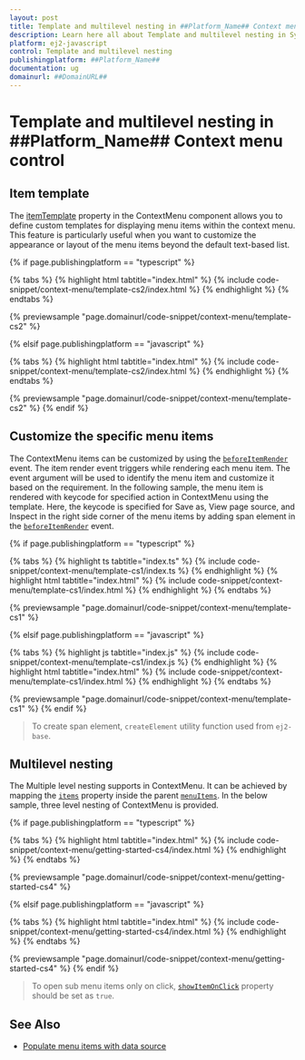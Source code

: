 ```yaml
---
layout: post
title: Template and multilevel nesting in ##Platform_Name## Context menu control | Syncfusion
description: Learn here all about Template and multilevel nesting in Syncfusion ##Platform_Name## Context menu control of Syncfusion Essential JS 2 and more.
platform: ej2-javascript
control: Template and multilevel nesting 
publishingplatform: ##Platform_Name##
documentation: ug
domainurl: ##DomainURL##
---
```


# Template and multilevel nesting in ##Platform_Name## Context menu control

## Item template

The [itemTemplate](../../api/context-menu/#itemtemplate) property in the ContextMenu component allows you to define custom templates for displaying menu items within the context menu. This feature is particularly useful when you want to customize the appearance or layout of the menu items beyond the default text-based list.

{% if page.publishingplatform == "typescript" %}

 {% tabs %}
{% highlight html tabtitle="index.html" %}
{% include code-snippet/context-menu/template-cs2/index.html %}
{% endhighlight %}
{% endtabs %}
        
{% previewsample "page.domainurl/code-snippet/context-menu/template-cs2" %}

{% elsif page.publishingplatform == "javascript" %}

{% tabs %}
{% highlight html tabtitle="index.html" %}
{% include code-snippet/context-menu/template-cs2/index.html %}
{% endhighlight %}
{% endtabs %}

{% previewsample "page.domainurl/code-snippet/context-menu/template-cs2" %}
{% endif %}

## Customize the specific menu items

The ContextMenu items can be customized by using the [`beforeItemRender`](../api/context-menu#beforeitemrender) event. The item render event
triggers while rendering each menu item. The event argument will be used to identify the menu item and customize it based on the requirement. In the following sample, the menu item is rendered with keycode for specified action in ContextMenu using the template. Here, the keycode is specified for Save as, View page source, and Inspect in the right side corner of the menu items by adding span element in the [`beforeItemRender`](../api/context-menu#beforeitemrender) event.

{% if page.publishingplatform == "typescript" %}

 {% tabs %}
{% highlight ts tabtitle="index.ts" %}
{% include code-snippet/context-menu/template-cs1/index.ts %}
{% endhighlight %}
{% highlight html tabtitle="index.html" %}
{% include code-snippet/context-menu/template-cs1/index.html %}
{% endhighlight %}
{% endtabs %}
        
{% previewsample "page.domainurl/code-snippet/context-menu/template-cs1" %}

{% elsif page.publishingplatform == "javascript" %}

{% tabs %}
{% highlight js tabtitle="index.js" %}
{% include code-snippet/context-menu/template-cs1/index.js %}
{% endhighlight %}
{% highlight html tabtitle="index.html" %}
{% include code-snippet/context-menu/template-cs1/index.html %}
{% endhighlight %}
{% endtabs %}

{% previewsample "page.domainurl/code-snippet/context-menu/template-cs1" %}
{% endif %}

> To create span element, `createElement` utility function used from `ej2-base`.

## Multilevel nesting

The Multiple level nesting supports in ContextMenu. It can be achieved by mapping the [`items`](../api/context-menu/menuItemModel#items) property inside the parent [`menuItems`](../api/context-menu#items). In the below sample, three level nesting of ContextMenu is provided.

{% if page.publishingplatform == "typescript" %}

 {% tabs %}
{% highlight html tabtitle="index.html" %}
{% include code-snippet/context-menu/getting-started-cs4/index.html %}
{% endhighlight %}
{% endtabs %}
        
{% previewsample "page.domainurl/code-snippet/context-menu/getting-started-cs4" %}

{% elsif page.publishingplatform == "javascript" %}

{% tabs %}
{% highlight html tabtitle="index.html" %}
{% include code-snippet/context-menu/getting-started-cs4/index.html %}
{% endhighlight %}
{% endtabs %}

{% previewsample "page.domainurl/code-snippet/context-menu/getting-started-cs4" %}
{% endif %}

> To open sub menu items only on click, [`showItemOnClick`](../api/context-menu#showitemonclick) property should be set as `true`.

## See Also

* [Populate menu items with data source](./how-to/populate-menu-items-with-data-source)
